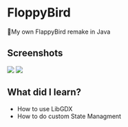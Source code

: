 # FloppyBird
🐧My own FlappyBird remake in Java

## Screenshots
![](https://i.imgur.com/488sihJ.png)
![](https://i.imgur.com/galkyU8.png)

## What did I learn?
* How to use LibGDX
* How to do custom State Managment
